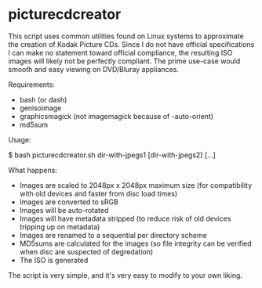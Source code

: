 picturecdcreator
================

This script uses common utilities found on Linux systems to approximate the 
creation of Kodak Picture CDs. Since I do not have official specifications
I can make no statement toward official compliance, the resulting ISO images
will likely not be perfectly compliant. The prime use-case would smooth 
and easy viewing on DVD/Bluray appliances.

Requirements:
 - bash (or dash)
 - genisoimage
 - graphicsmagick (not imagemagick because of -auto-orient)
 - md5sum

Usage:

$ bash picturecdcreator.sh dir-with-jpegs1 [dir-with-jpegs2] [...]

What happens:
 - Images are scaled to 2048px x 2048px maximum size 
     (for compatibility with old devices and faster from disc load times)
 - Images are converted to sRGB
 - Images will be auto-rotated
 - Images will have metadata stripped
     (to reduce risk of old devices tripping up on metadata)
 - Images are renamed to a sequential per directory scheme
 - MD5sums are calculated for the images 
     (so file integrity can be verified when 
      disc are suspected of degredation)
 - The ISO is generated

The script is very simple, and it's very easy to modify to your own liking.
